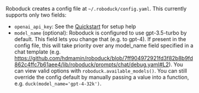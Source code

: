 Roboduck creates a config file at `~/.roboduck/config.yaml`. This currently supports only two fields:
- `openai_api_key`: See the [Quickstart](https://hdmamin.github.io/roboduck/) for setup help
- `model_name` (optional): Roboduck is configured to use gpt-3.5-turbo by default. This field lets you change that (e.g. to gpt-4). If present in the config file, this will take priority over any model_name field specified in a chat template (e.g. https://github.com/hdmamin/roboduck/blob/7ff904972921fd3f82b8b9fd862c4ffc7b61aee4/lib/roboduck/prompts/chat/debug.yaml#L2). You can view valid options with `roboduck.available_models()`. You can still override the config default by manually passing a value into a function, e.g. `duck(model_name='gpt-4-32k')`.

